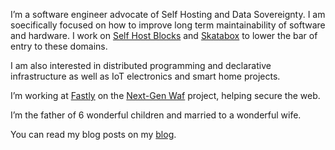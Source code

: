 I’m a software engineer advocate of Self Hosting and Data Sovereignty. I am soecifically focused on how to improve long term maintainability of software and hardware. I work on [Self Host Blocks](https://github.com/ibizaman/selfhostblocks) and [Skatabox](https://github.com/ibizaman/skatabox) to lower the bar of entry to these domains.

I am also interested in distributed programming and declarative infrastructure as well as IoT electronics and smart home projects.

I’m working at [Fastly](https://www.fastly.com/) on the [Next-Gen Waf](https://www.fastly.com/products/web-application-api-protection) project, helping secure the web.

I’m the father of 6 wonderful children and married to a wonderful wife.

You can read my blog posts on my [blog](https://blog.tiserbox.com).
